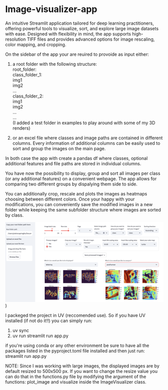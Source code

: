 # Image-visualizer-app
An intuitive Streamlit application tailored for deep learning practitioners, offering powerful tools to visualize, sort, and explore large image datasets with ease. Designed with flexibility in mind, the app supports high-resolution TIFF files and provides advanced options for image rescaling, color mapping, and cropping.

On the sidebar of the app your are reuired to provoide as input either:
1) a root folder with the following structure: \
                    root_folder:\
                        class_folder_1:\
                            img1\
                            img2\
                            ...\
                        class_folder_2:\
                            img1\
                            img2\
                            ...\
                        ...\
   (I added a test folder in examples to play around with some of my 3D renders)
   
2) or an excel file where classes and image paths are contained in different columns. Every information of additional columns can be easily used to sort and group the images on the main page.

In both case the app with create a pandas df where classes, optional additional features and file paths are stored in individual columns. 

You have now the possibility to display, group and sort all images per class (or any additional features) on a convenient webpage. The app allows for comparing two different groups by dispalying them side to side.

You can additionally crop, rescale and plots the images as heatmaps choosing between different colors. Once your happy with your modifications, you can conveniently save the modified images in a new folder while keeping the same subfolder structure where images are sorted by class. 

![alt text](https://github.com/pcaprioglio/Streamlit-Image-Sorting-for-DL/blob/main/examples/app_example.png))


I packeged the project in UV (reccomended use). So if you have UV installed (if not do it!!) you can simply run:
1) uv sync
2) uv run streamlit run app.py

if you're using conda or any other environment be sure to have all the packages listed in the pyproject.toml file installed and then just run:
streamlit run app.py

NOTE: Since I was working with large images, the displayed images are by default resized to 500x500 px. If you want to change the resize value you can do that in the functions.py file by modifying the argument of the functions: plot_image and visualize inside the ImageVisualizer class. 


